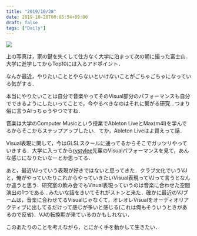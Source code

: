 ```yaml
---
title: "2019/10/28"
date: 2019-10-28T00:05:54+09:00
draft: false
tags: ["Daily"]
---
```


<img src='https://lh3.googleusercontent.com/MvGvnowB2g-I0hfagqHIZOEsyzIH8nq0kZaC4zLvsz9QO1N7TwxhBP-BMfMkX3fPdzLaHIFjxrOnDznoNSdmD6DUWRwhV8Cu-RXwz8vLtDOjApPT94ryX1lC9MOAXraAorJeFJNrisY=w2400' />

上の写真は，家の鍵を失くして仕方なく大学に泊まって次の朝に撮った富士山．大学に進学してからTop10には入るアドポイント．

なんか最近，やりたいこととやらないといけないことがごちゃごちゃになっている気がする．

本当にやりたいことは自分で音楽やってそのVisual部分のパフォーマンスも自分でできるようにしたいってことで，今やるべきなのはそれに繋がる研究...つまり俗に言うAIっちゅうやつですね．

音楽は大学のComputer Musicという授業でAbleton LiveとMax(m4l)を学んでるからそこからステップアップしたい．てか，Ableton Liveはよ買えって話．

Visual表現に関して，今はGLSLスクールに通ってるからそこでガッツリやっていきする．大学に入ってから[rystylee](https://twitter.com/rystylee)先輩のVisualパフォーマンスを見て，あんな感じになりたいなーとか思ってる．

あと，最近VJっていう表現が好きではないと思ってきた．クラブ文化でいうVJと，俺がやっていたりこれからやっていきたいVisual表現ってVJって言うとなんか違うと思う．研究室の飲み会でもVisual表現っていうのは音楽に合わせた空間演出の1つである...みたいな話をきいてそれがストンと来た．確かに最近のVJブームは，音楽に合わせてるVisualじゃなくて，オレオレVisualをオーディオリアクティブに出してるだけって感じが多いと感じる(これは俺もそういうときがあるので反省)．VJの転換期が来ているのかもしれない．

このあたりのことを考えながら，とにかく手を動かして生きたい．